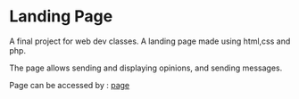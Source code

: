 # Landing Page

A final project for web dev classes. A landing page made using html,css and php.

The page allows sending and displaying opinions, and sending messages.

Page can be accessed by : [page](http://szuflandia.pjwstk.edu.pl/~s30134/WPR-%20projekt/en/index.php)